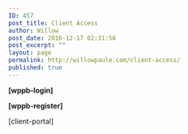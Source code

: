 ```yaml
---
ID: 457
post_title: Client Access
author: Willow
post_date: 2016-12-17 02:31:56
post_excerpt: ""
layout: page
permalink: http://willowpaule.com/client-access/
published: true
---
```

<strong class="nowrap">[wppb-login]</strong>

<strong class="nowrap">[wppb-register]</strong>

<span>[client-portal] </span>